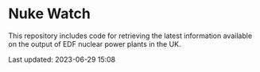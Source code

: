 # Nuke Watch

This repository includes code for retrieving the latest information available on the output of EDF nuclear power plants in the UK.

Last updated: 2023-06-29 15:08
